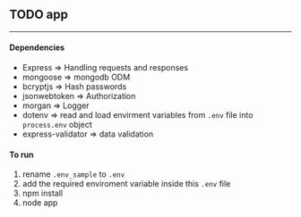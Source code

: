 ## TODO app
---

#### Dependencies
- Express => Handling requests and responses
- mongoose => mongodb ODM
- bcryptjs => Hash passwords
- jsonwebtoken => Authorization
- morgan => Logger
- dotenv => read and load envirment variables from `.env` file into `process.env` object
- express-validator => data validation

#### To run
1. rename `.env_sample` to `.env` 
1. add the required enviroment variable inside this `.env` file
1. npm install
1. node app
